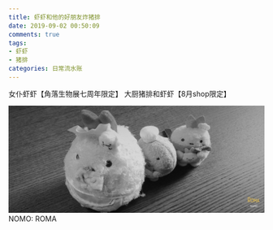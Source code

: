 ```yaml
---
title: 虾虾和他的好朋友炸猪排
date: 2019-09-02 00:50:09
comments: true
tags:
- 虾虾
- 猪排
categories: 日常流水账
---
```

女仆虾虾【角落生物展七周年限定】
大厨猪排和虾虾【8月shop限定】
<!--more-->
![NOMO: ROMA](/images/20190902013748.jpeg)
NOMO: ROMA

